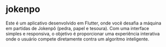 # jokenpo
Este é um aplicativo desenvolvido em Flutter, onde você desafia a máquina em partidas de Jokenpô (pedra, papel e tesoura). Com uma interface simples e responsiva, o objetivo é proporcionar uma experiência interativa onde o usuário compete diretamente contra um algoritmo inteligente.
